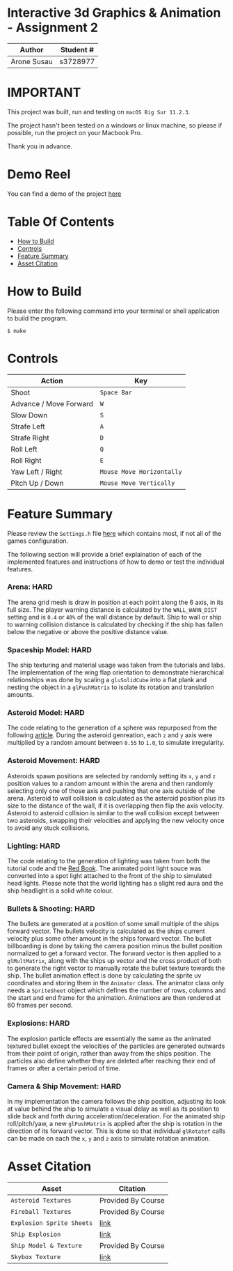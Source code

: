# Interactive 3d Graphics & Animation - Assignment 2

| Author | Student # | 
|---------------------|----------|
| Arone Susau         | s3728977 |

# IMPORTANT
This project was built, run and testing on ```macOS Big Sur 11.2.3```.

The project hasn't been tested on a windows or linux machine, so please if possible, run the project on your Macbook Pro.

Thank you in advance.

# Demo Reel

You can find a demo of the project [here](https://www.aronesusau.com/asteroids3d.mp4)

# Table Of Contents
- [How to Build](#How-to-Build)
- [Controls](#Controls)
- [Feature Summary](#Feature-Summary)
- [Asset Citation](#Asset-Citation)

# How to Build

Please enter the following command into your terminal or shell application to build the program.

```
$ make
```
# Controls
| Action                 | Key                       |
|------------------------|---------------------------|
| Shoot                  | `Space Bar`               |
| Advance / Move Forward | `W`                       |
| Slow Down              | `S`                       |
| Strafe Left            | `A`                       |
| Strafe Right           | `D`                       |
| Roll Left              | `Q`                       |
| Roll Right             | `E`                       |
| Yaw Left / Right       | `Mouse Move Horizontally` |
| Pitch Up / Down        | `Mouse Move Vertically`   |

# Feature Summary

Please review the `Settings.h` file [here](src/headers/Settings.h) which contains most, if not all of the games configuration.

The following section will provide a brief explaination of each of the implemented features and instructions of how to demo or test the individual features.

### Arena: HARD
The arena grid mesh is draw in position at each point along the 6 axis, in its full size. The player warning distance is calculated by the `WALL_WARN_DIST` setting and is `0.4` or `40%` of the wall distance by default. Ship to wall or ship to warning collision distance is calculated by checking if the ship has fallen below the negative or above the positive distance value.

### Spaceship Model: HARD
The ship texturing and material usage was taken from the tutorials and labs. The implementation of the wing flap orientation to demonstrate hierarchical relationships was done by scaling a `gluSolidCube` into a flat plank and nesting the object in a `glPushMatrix` to isolate its rotation and translation amounts.

### Asteroid Model: HARD
The code relating to the generation of a sphere was repurposed from the following [article](http://www.songho.ca/opengl/gl_sphere.html#:~:text=In%20order%20to%20draw%20the,triangle%20strip%20cannot%20be%20used). During the asteroid genreation, each `z` and `y` axis were multiplied by a random amount between `0.55` to `1.0`, to simulate irregularity.

### Asteroid Movement: HARD
Asteroids spawn positions are selected by randomly setting its `x`, `y` and `z` position values to a random amount within the arena and then randomly selecting only one of those axis and pushing that one axis outside of the arena. Asteroid to wall collision is calculated as the asteroid position plus its size to the distance of the wall, if it is overlapping then flip the axis velocity. Asteroid to asteroid collision is similar to the wall collision except between two asteroids, swapping their velocities and applying the new velocity once to avoid any stuck collisions.

### Lighting: HARD
The code relating to the generation of lighting was taken from both the tutorial code and the [Red Book](https://www.glprogramming.com/red/chapter05.html). The animated point light souce was converted into a spot light attached to the front of the ship to simulated head lights. Please note that the world lighting has a slight red aura and the ship headlight is a solid white colour.

### Bullets & Shooting: HARD
The bullets are generated at a position of some small multiple of the ships forward vector. The bullets velocity is calculated as the ships current velocity plus some other amount in the ships forward vector. The bullet billboarding is done by taking the camera position minus the bullet position normalized to get a forward vector. The forward vector is then applied to a `glMultMatrix`, along with the ships up vector and the cross product of both to generate the right vector to manually rotate the bullet texture towards the ship. The bullet animation effect is done by calculating the sprite uv coordinates and storing them in the `Animator` class. The animator class only needs a `SpriteSheet` object which defines the number of rows, columns and the start and end frame for the animation. Animations are then rendered at 60 frames per second.

### Explosions: HARD
The explosion particle effects are essentially the same as the animated textured bullet except the velocities of the particles are generated outwards from their point of origin, rather than away from the ships position. The particles also define whether they are deleted after reaching their end of frames or after a certain period of time.

### Camera & Ship Movement: HARD
In my implementation the camera follows the ship position, adjusting its look at value behind the ship to simulate a visual delay as well as its position to slide back and forth during acceleration/deceleration. For the animated ship roll/pitch/yaw, a new `glPushMatrix` is applied after the ship is rotation in the direction of its forward vector. This is done so that individual `glRotatef` calls can be made on each the `x`, `y` and `z` axis to simulate rotation animation.

# Asset Citation

| Asset | Citation |
|-------|----------|
| `Asteroid Textures` | Provided By Course |
| `Fireball Textures` | Provided By Course |
| `Explosion Sprite Sheets` | [link](https://opengameart.org/art-search?keys=explosion) |
| `Ship Explosion` | [link](https://opengameart.org/content/2d-explosion-animations-frame-by-frame) |
| `Ship Model & Texture` | Provided By Course |
| `Skybox Texture` | [link](http://wwwtyro.github.io/space-3d/#animationSpeed=1&fov=80&nebulae=true&pointStars=true&resolution=1024&seed=1a553z8s3oi&stars=true&sun=true) |